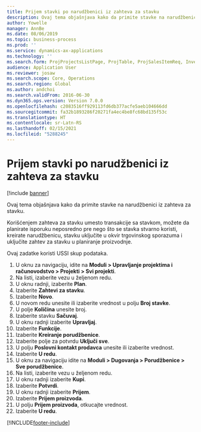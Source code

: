 ```yaml
---
title: Prijem stavki po narudžbenici iz zahteva za stavku
description: Ovaj tema objašnjava kako da primite stavke na narudžbenici iz zahteva za stavku.
author: Yowelle
manager: AnnBe
ms.date: 08/06/2019
ms.topic: business-process
ms.prod: ''
ms.service: dynamics-ax-applications
ms.technology: ''
ms.search.form: ProjProjectsListPage, ProjTable, ProjSalesItemReq, InventItemIdLookupSimple, PurchCreateFromSalesOrder, VendAccountItemLookup, PurchTable, PurchEditLines
audience: Application User
ms.reviewer: josaw
ms.search.scope: Core, Operations
ms.search.region: Global
ms.author: andchoi
ms.search.validFrom: 2016-06-30
ms.dyn365.ops.version: Version 7.0.0
ms.openlocfilehash: c2083516ff929113fd6db377acfe5aeb104666dd
ms.sourcegitcommit: fa32b1893286f20271fa4ec4be8fc68bd135f53c
ms.translationtype: HT
ms.contentlocale: sr-Latn-RS
ms.lasthandoff: 02/15/2021
ms.locfileid: "5288245"
---
```

# <a name="receive-items-on-purchase-order-from-item-requirement"></a>Prijem stavki po narudžbenici iz zahteva za stavku

[!include [banner](../../includes/banner.md)]

Ovaj tema objašnjava kako da primite stavke na narudžbenici iz zahteva za stavku.

Korišćenjem zahteva za stavku umesto transakcije sa stavkom, možete da planirate isporuku neposredno pre nego što se stavka stvarno koristi, kreirate narudžbenicu, stavku uključite u okvir trgovinskog sporazuma i uključite zahtev za stavku u planiranje proizvodnje. 

Ovaj zadatke koristi USSI skup podataka.

1. U oknu za navigaciju, idite na **Moduli > Upravljanje projektima i računovodstvo > Projekti > Svi projekti**.
2. Na listi, izaberite vezu u željenom redu.
3. U oknu radnji, izaberite **Plan**.
4. Izaberite **Zahtevi za stavku**.
5. Izaberite **Novo**.
6. U novom redu unesite ili izaberite vrednost u polju **Broj stavke**.
7. U polje **Količina** unesite broj.
8. Izaberite stavku **Sačuvaj**.
9. U oknu radnji izaberite **Upravljaj**.
10. Izaberite **Funkcije**.
11. Izaberite **Kreiranje porudžbenice**.
12. Izaberite polje za potvrdu **Uključi sve**.
13. U polju **Poslovni kontakt prodavca** unesite ili izaberite vrednost.
14. Izaberite **U redu**.
15. U oknu za navigaciju idite na **Moduli > Dugovanja > Porudžbenice > Sve porudžbenice**.
16. Na listi, izaberite vezu u željenom redu.
17. U oknu radnji izaberite **Kupi**.
18. Izaberite **Potvrdi**.
19. U oknu radnji izaberite **Prijem**.
20. Izaberite **Prijem proizvoda**.
21. U polju **Prijem proizvoda**, otkucajte vrednost.
22. Izaberite **U redu**.



[!INCLUDE[footer-include](../../includes/footer-banner.md)]